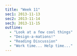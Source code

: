 ```yaml
---
title: "Week 11"
sec1: 2013-11-13
sec2: 2013-11-14
sec3: 2013-11-15
outline:
  - "Look at a few cool things"
  - "Design-a-mations!"
  - "Reading Discussion"
  - "Work time... Help time..."
---
```



